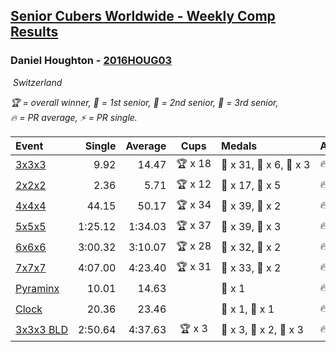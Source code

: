 <style>table {white-space: nowrap;}</style>
<link rel="stylesheet" type="text/css" href="/scw-comp/css/flags.css" />

## [Senior Cubers Worldwide - Weekly Comp Results](/scw-comp/results/)
### Daniel Houghton - [2016HOUG03](https://www.worldcubeassociation.org/persons/2016HOUG03)

<i class="flag flag-CH" />&nbsp;Switzerland

<span style="white-space: nowrap;">🏆 = overall winner</span>, <span style="white-space: nowrap;">🥇 = 1st senior</span>, <span style="white-space: nowrap;">🥈 = 2nd senior</span>, <span style="white-space: nowrap;">🥉 = 3rd senior</span>, <span style="white-space: nowrap;">🔥 = PR average</span>, <span style="white-space: nowrap;">⚡ = PR single</span>.

| Event | Single | Average | Cups | Medals | Achievements|
| :-- | --: | --: | :--: | :-- | :-- |
| [3x3x3](333.md) | 9.92 | 14.47 | 🏆 x 18 | 🥇 x 31, 🥈 x 6, 🥉 x 3 | 🔥 x 7, ⚡ x 7 |
| [2x2x2](222.md) | 2.36 | 5.71 | 🏆 x 12 | 🥇 x 17, 🥈 x 5 | 🔥 x 4, ⚡ x 4 |
| [4x4x4](444.md) | 44.15 | 50.17 | 🏆 x 34 | 🥇 x 39, 🥈 x 2 | 🔥 x 6, ⚡ x 4 |
| [5x5x5](555.md) | 1:25.12 | 1:34.03 | 🏆 x 37 | 🥇 x 39, 🥈 x 3 | 🔥 x 8, ⚡ x 5 |
| [6x6x6](666.md) | 3:00.32 | 3:10.07 | 🏆 x 28 | 🥇 x 32, 🥈 x 2 | 🔥 x 8, ⚡ x 10 |
| [7x7x7](777.md) | 4:07.00 | 4:23.40 | 🏆 x 31 | 🥇 x 33, 🥈 x 2 | 🔥 x 13, ⚡ x 9 |
| [Pyraminx](pyram.md) | 10.01 | 14.63 |  | 🥈 x 1 | 🔥 x 3, ⚡ x 4 |
| [Clock](clock.md) | 20.36 | 23.46 |  | 🥈 x 1, 🥉 x 1 | 🔥 x 2, ⚡ x 3 |
| [3x3x3 BLD](333bf.md) | 2:50.64 | 4:37.63 | 🏆 x 3 | 🥇 x 3, 🥈 x 2, 🥉 x 3 | 🔥 x 1, ⚡ x 3 |

<!-- Global site tag (gtag.js) - Google Analytics -->
<script async src="https://www.googletagmanager.com/gtag/js?id=UA-86348435-3"></script>
<script>window.dataLayer = window.dataLayer || []; function gtag() {dataLayer.push(arguments);} gtag('js', new Date()); gtag('config', 'UA-86348435-3');</script>
